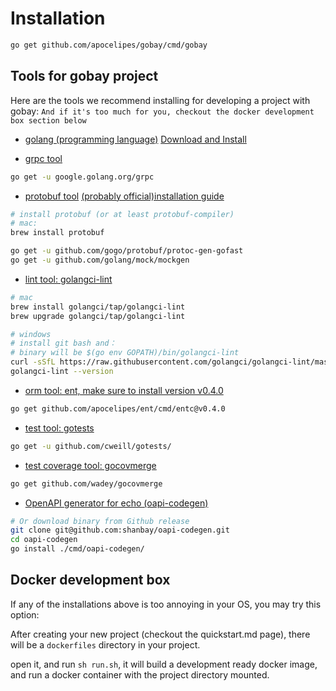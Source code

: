 # Installation

```sh
go get github.com/apocelipes/gobay/cmd/gobay
```

## Tools for gobay project

Here are the tools we recommend installing for developing a project with gobay:
`And if it's too much for you, checkout the docker development box section below`

- [golang (programming language)](https://golang.org/doc/install) [Download and Install](https://golang.org/dl/)

- [grpc tool](https://github.com/grpc/grpc-go)

```sh
go get -u google.golang.org/grpc
```

- [protobuf tool](https://github.com/golang/protobuf) [(probably official)installation guide](http://google.github.io/proto-lens/installing-protoc.html)

```sh
# install protobuf (or at least protobuf-compiler)
# mac:
brew install protobuf

go get -u github.com/gogo/protobuf/protoc-gen-gofast
go get -u github.com/golang/mock/mockgen
```

- [lint tool: golangci-lint](https://golangci-lint.run/usage/install/#local-installation)

```sh
# mac
brew install golangci/tap/golangci-lint
brew upgrade golangci/tap/golangci-lint

# windows
# install git bash and：
# binary will be $(go env GOPATH)/bin/golangci-lint
curl -sSfL https://raw.githubusercontent.com/golangci/golangci-lint/master/install.sh | sh -s -- -b $(go env GOPATH)/bin v1.27.0
golangci-lint --version
```

- [orm tool: ent, make sure to install version v0.4.0](https://github.com/shanbay/ent)

```sh
go get github.com/apocelipes/ent/cmd/entc@v0.4.0
```

- [test tool: gotests](https://github.com/cweill/gotests)

```sh
go get -u github.com/cweill/gotests/
```

- [test coverage tool: gocovmerge](https://github.com/wadey/gocovmerge)

```sh
go get github.com/wadey/gocovmerge
```

- [OpenAPI generator for echo (oapi-codegen)](https://github.com/shanbay/oapi-codegen/releases)

```sh
# Or download binary from Github release
git clone git@github.com:shanbay/oapi-codegen.git
cd oapi-codegen
go install ./cmd/oapi-codegen/
```

## Docker development box

If any of the installations above is too annoying in your OS, you may try this option:

After creating your new project (checkout the quickstart.md page), there will be a `dockerfiles` directory in your project.

open it, and run `sh run.sh`, it will build a development ready docker image, and run a docker container with the project directory mounted.
